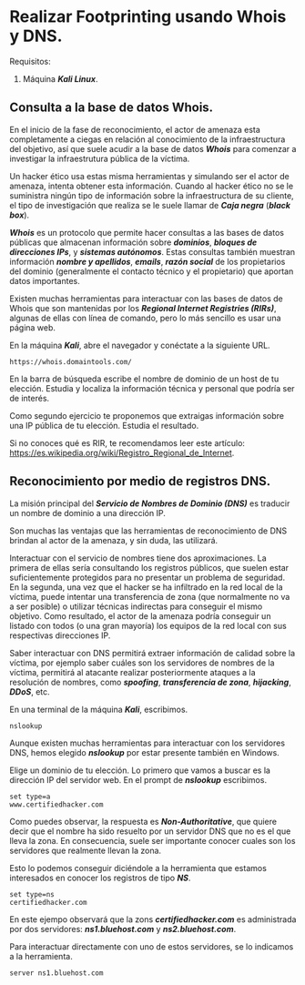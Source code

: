 # Realizar Footprinting usando Whois y DNS.

Requisitos:
1. Máquina ***Kali Linux***.



## Consulta a la base de datos Whois.

En el inicio de la fase de reconocimiento, el actor de amenaza esta completamente a ciegas en relación al conocimiento de la infraestructura del objetivo, así que suele acudir a la base de datos ***Whois*** para comenzar a investigar la infraestrutura pública de la víctima.

Un hacker ético usa estas misma herramientas y simulando ser el actor de amenaza, intenta obtener esta información. Cuando al hacker ético no se le suministra ningún tipo de información sobre la infraestructura de su cliente, el tipo de investigación que realiza se le suele llamar de  ***Caja negra*** (***black box***).

***Whois*** es un protocolo que permite hacer consultas a las bases de datos públicas que almacenan información sobre ***dominios***, ***bloques de direcciones IPs***, y ***sistemas autónomos***. Estas consultas también muestran información ***nombre y apellidos***, ***emails***, ***razón social*** de los propietarios del dominio (generalmente el contacto técnico y el propietario) que aportan datos importantes.

Existen muchas herramientas para interactuar con las bases de datos de Whois que son mantenidas por los ***Regional Internet Registries (RIRs)***, algunas de ellas con línea de comando, pero lo más sencillo es usar una página web. 

En la máquina ***Kali***, abre el navegador y conéctate a la siguiente URL.
```
https://whois.domaintools.com/
```

En la barra de búsqueda escribe el nombre de dominio de un host de tu elección. Estudia y localiza la información técnica y personal que podría ser de interés.

Como segundo ejercicio te proponemos que extraigas información sobre una IP pública de tu elección. Estudia el resultado.

Si no conoces qué es RIR, te recomendamos leer este artículo: https://es.wikipedia.org/wiki/Registro_Regional_de_Internet.

## Reconocimiento por medio de registros DNS.

La misión principal del ***Servicio de Nombres de Dominio (DNS)*** es traducir un nombre de dominio a una dirección IP. 

Son muchas las ventajas que las herramientas de reconocimiento de DNS brindan al actor de la amenaza, y sin duda, las utilizará.

Interactuar con el servicio de nombres tiene dos aproximaciones. La primera de ellas sería consultando los registros públicos, que suelen estar suficientemente protegidos para no presentar un problema de seguridad. En la segunda, una vez que el hacker se ha infiltrado en la red local de la víctima, puede intentar una transferencia de zona (que normalmente no va a ser posible) o utilizar técnicas indirectas para conseguir el mismo objetivo. Como resultado, el actor de la amenaza podría conseguir un listado con todos (o una gran mayoría) los equipos de la red local con sus respectivas direcciones IP.

Saber interactuar con DNS permitirá extraer información de calidad sobre la víctima, por ejemplo saber cuáles son los servidores de nombres  de la víctima, permitirá al atacante realizar posteriormente ataques a la resolución de nombres, como ***spoofing***, ***transferencia de zona***, ***hijacking***, ***DDoS***, etc.

En una terminal de la máquina ***Kali***, escribimos.
```
nslookup
```

Aunque existen muchas herramientas para interactuar con los servidores DNS, hemos elegido ***nslookup*** por estar presente también en Windows.

Elige un dominio de tu elección. Lo primero que vamos a buscar es la dirección IP del servidor web. En el prompt de ***nslookup*** escribimos.
```
set type=a
www.certifiedhacker.com
```

Como puedes observar, la respuesta es ***Non-Authoritative***, que quiere decir que el nombre ha sido resuelto por un servidor DNS que no es el que lleva la zona. En consecuencia, suele ser importante conocer cuales son los servidores que realmente llevan la zona. 

Esto lo podemos conseguir diciéndole a la herramienta que estamos interesados en conocer los registros de tipo ***NS***.
```
set type=ns
certifiedhacker.com
```

En este ejempo observará que la zons ***certifiedhacker.com*** es administrada por dos servidores: ***ns1.bluehost.com*** y ***ns2.bluehost.com***.

Para interactuar directamente con uno de estos servidores, se lo indicamos a la herramienta. 
```
server ns1.bluehost.com
```






